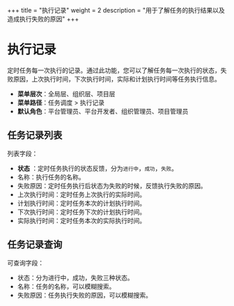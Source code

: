 +++
title = "执行记录"
weight = 2
description = "用于了解任务的执行结果以及造成执行失败的原因"
+++

# 执行记录

定时任务每一次执行的记录。通过此功能，您可以了解任务每一次执行的状态，失败原因，上次执行时间，下次执行时间，实际和计划执行时间等任务执行信息。

- **菜单层次**：全局层、组织层、项目层
- **菜单路径**：任务调度 > 执行记录
- **默认角色**：平台管理员、平台开发者、组织管理员、项目管理员

## 任务记录列表

列表字段：

- **状态** ：定时任务执行的状态反馈，分为`进行中`，`成功`，`失败`。
- 名称：执行任务的名称。
- 失败原因：定时任务执行后状态为失败的时候，反馈执行失败的原因。
- 上次执行时间：定时任务上次执行的实际时间。
- 计划执行时间：定时任务本次的计划执行时间。
- 下次执行时间：定时任务下次的计划执行时间。
- 实际执行时间：定时任务本次的实际执行时间。


## 任务记录查询

可查询字段：

- 状态：分为进行中，成功，失败三种状态。
- 名称：任务的名称，可以模糊搜索。
- 失败原因：任务执行失败的原因，可以模糊搜索。